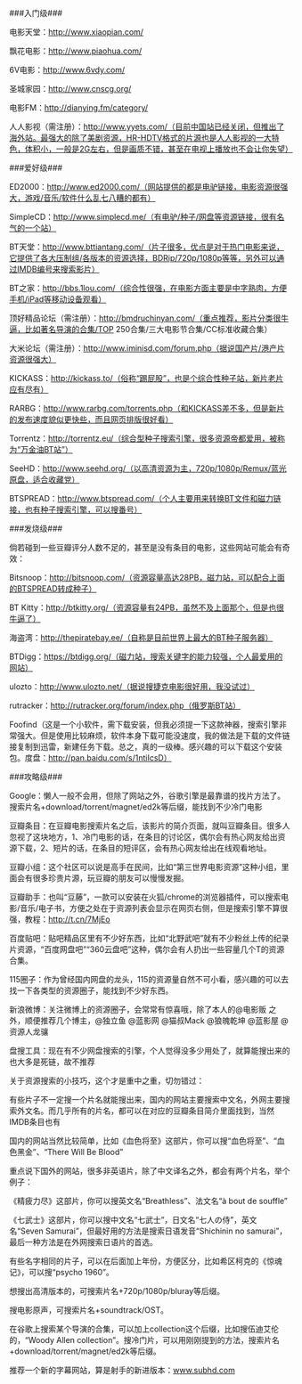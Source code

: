 ###入门级###

电影天堂：http://www.xiaopian.com/

飘花电影：http://www.piaohua.com/

6V电影：http://www.6vdy.com/

圣城家园：http://www.cnscg.org/

电影FM：http://dianying.fm/category/

人人影视（需注册）：http://www.yyets.com/（目前中国站已经关闭，但推出了海外站。最强大的除了美剧资源，HR-HDTV格式的片源也是人人影视的一大特色，体积小，一般是2G左右，但是画质不错，甚至在电视上播放也不会让你失望）

###爱好级###

ED2000：http://www.ed2000.com/（网站提供的都是电驴链接，电影资源很强大，游戏/音乐/软件什么乱七八糟的都有）

SimpleCD：http://www.simplecd.me/（有电驴/种子/网盘等资源链接，很有名气的一个站）

BT天堂：http://www.bttiantang.com/（片子很多，优点是对于热门电影来说，它提供了各大压制组/各版本的资源选择，BDRip/720p/1080p等等，另外可以通过IMDB编号来搜索影片）

BT之家：http://bbs.1lou.com/（综合性很强，在电影方面主要是中字熟肉，方便手机/iPad等移动设备观看）

顶好精品论坛（需注册）：http://bmdruchinyan.com/（重点推荐，影片分类很牛逼，比如著名导演的合集/TOP 250合集/三大电影节合集/CC标准收藏合集）

大米论坛（需注册）：http://www.iminisd.com/forum.php（据说国产片/港产片资源很强大）

KICKASS：http://kickass.to/（俗称“踢屁股”，也是个综合性种子站，新片老片应有尽有）

RARBG：http://www.rarbg.com/torrents.php（和KICKASS差不多，但是新片的发布速度貌似更快些，而且网页排版很好看）

Torrentz：http://torrentz.eu/（综合型种子搜索引擎，很多资源帝都爱用，被称为“万金油BT站”）

SeeHD：http://www.seehd.org/（以高清资源为主，720p/1080p/Remux/蓝光原盘，适合收藏党）

BTSPREAD：http://www.btspread.com/（个人主要用来转换BT文件和磁力链接，也有种子搜索引擎，可以搜番号）

###发烧级###

倘若碰到一些豆瓣评分人数不足的，甚至是没有条目的电影，这些网站可能会有奇效：

Bitsnoop：http://bitsnoop.com/（资源容量高达28PB，磁力站，可以配合上面的BTSPREAD转成种子）

BT Kitty：http://btkitty.org/（资源容量有24PB，虽然不及上面那个，但是也很牛逼了）

海盗湾：http://thepiratebay.ee/（自称是目前世界上最大的BT种子服务器）

BTDigg：https://btdigg.org/（磁力站，搜索关键字的能力较强，个人最爱用的网站）

ulozto：http://www.ulozto.net/（据说搜捷克电影很好用，我没试过）

rutracker：http://rutracker.org/forum/index.php（俄罗斯BT站）

Foofind（这是一个小软件，需下载安装，但我必须提一下这款神器，搜索引擎非常强大。但是使用比较麻烦，软件本身下载可能没速度，我的做法是下载的文件链接复制到迅雷，新建任务下载。总之，真的一级棒。感兴趣的可以下载这个安装包。度盘：http://pan.baidu.com/s/1ntiIcsD）

###攻略级###

Google：懒人一般不会用，但除了网站之外，谷歌引擎是最靠谱的找片方法了。搜索片名+download/torrent/magnet/ed2k等后缀，能找到不少冷门电影

豆瓣条目：在豆瓣电影搜索片名之后，该影片的简介页面，就叫豆瓣条目。很多人忽视了这块地方，1、冷门电影的话，在条目的讨论区，偶尔会有热心网友给出资源下载，2、短片的话，在条目的短评区，会有热心网友给出在线观看地址。

豆瓣小组：这个社区可以说是高手在民间，比如“第三世界电影资源”这种小组，里面会有很多珍贵片源，玩豆瓣的朋友可以慢慢发掘。

豆瓣助手：也叫“豆藤”，一款可以安装在火狐/chrome的浏览器插件，可以搜索电影/音乐/电子书，方便之处在于资源列表会显示在网页右侧，但是搜索引擎不算很强，教程：http://t.cn/7MjEo

百度贴吧：贴吧精品区里有不少好东西，比如“北野武吧”就有不少粉丝上传的纪录片资源，“百度网盘吧”“360云盘吧”这种，偶尔会有人扔出一些容量几个T的资源合集。

115圈子：作为曾经国内网盘的龙头，115的资源量自然不可小看，感兴趣的可以去找一下各类型的资源圈子，能找到不少好东西。

新浪微博：关注微博上的资源圈子，会常常有惊喜哦，除了本人的@电影贩 之外，顺便推荐几个博主，@独立鱼 @蓝影网 @猫叔Mack @狼魄乾坤 @蓝影屋 @资源人龙骧

盘搜工具：现在有不少网盘搜索的引擎，个人觉得没多少用处了，就算能搜出来的也大多是死链，故不推荐

关于资源搜索的小技巧，这个才是重中之重，切勿错过：

有些片子不一定搜一个片名就能搜出来，国内的网站主要搜索中文名，外网主要搜索外文名。而几乎所有的片名，都可以在对应的豆瓣条目简介里面找到，当然IMDB条目也有

国内的网站当然比较简单，比如《血色将至》这部片，你可以搜“血色将至”、“血色黑金”、“There Will Be Blood”

重点说下国外的网站，很多非英语片，除了中文译名之外，都会有两个片名，举个例子：

《精疲力尽》这部片，你可以搜英文名“Breathless”、法文名“à bout de souffle”

《七武士》这部片，你可以搜中文名“七武士”，日文名“七人の侍”，英文名“Seven Samurai”，但最好用的方法是搜索日语发音“Shichinin no samurai”，最后一种方法是在外网搜索日语片的首选。

有些名字相同的片子，可以在后面加上年份，方便区分，比如希区柯克的《惊魂记》，可以搜“psycho 1960”。

想搜出高清版本的，可搜索片名+720p/1080p/bluray等后缀。

搜电影原声，可搜索片名+soundtrack/OST。

在谷歌上搜索某个导演的合集，可以加上collection这个后缀，比如搜伍迪艾伦的，“Woody Allen collection”。搜冷门片，可以用刚刚提到的方法，搜索片名+download/torrent/magnet/ed2k等后缀。

推荐一个新的字幕网站，算是射手的新进版本：www.subhd.com
